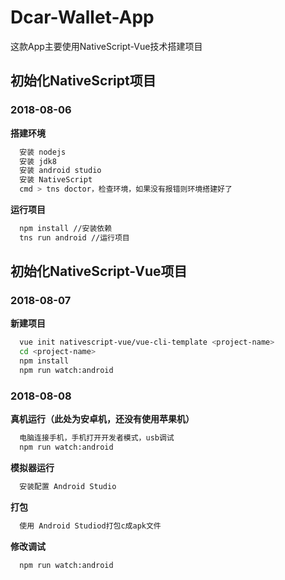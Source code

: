  # Dcar-Wallet-App #
这款App主要使用NativeScript-Vue技术搭建项目


## 初始化NativeScript项目
### 2018-08-06
**搭建环境**
```sh
  安装 nodejs
  安装 jdk8
  安装 android studio
  安装 NativeScript
  cmd > tns doctor，检查环境，如果没有报错则环境搭建好了
```
**运行项目**
```sh
  npm install //安装依赖
  tns run android //运行项目
```

## 初始化NativeScript-Vue项目
### 2018-08-07
**新建项目**
```sh
  vue init nativescript-vue/vue-cli-template <project-name>
  cd <project-name>
  npm install
  npm run watch:android
```
### 2018-08-08
**真机运行（此处为安卓机，还没有使用苹果机）**
```sh
  电脑连接手机，手机打开开发者模式，usb调试
  npm run watch:android
```
**模拟器运行**
```sh
  安装配置 Android Studio
```
**打包**
```sh
  使用 Android Studiod打包c成apk文件
```
**修改调试**
```sh
  npm run watch:android
```
